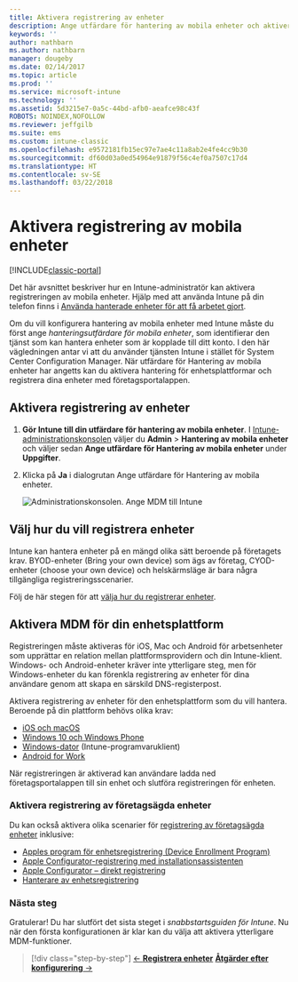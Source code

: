 ```yaml
---
title: Aktivera registrering av enheter
description: Ange utfärdare för hantering av mobila enheter och aktivera registrering av iOS-, Windows-, Android- och Mac-enheter.
keywords: ''
author: nathbarn
ms.author: nathbarn
manager: dougeby
ms.date: 02/14/2017
ms.topic: article
ms.prod: ''
ms.service: microsoft-intune
ms.technology: ''
ms.assetid: 5d3215e7-0a5c-44bd-afb0-aeafce98c43f
ROBOTS: NOINDEX,NOFOLLOW
ms.reviewer: jeffgilb
ms.suite: ems
ms.custom: intune-classic
ms.openlocfilehash: e9572181fb15ec97e7ae4c11a8ab2e4fe4cc9b30
ms.sourcegitcommit: df60d03a0ed54964e91879f56c4ef0a7507c17d4
ms.translationtype: HT
ms.contentlocale: sv-SE
ms.lasthandoff: 03/22/2018
---
```

# <a name="enable-enrollment-for-mobile-devices"></a>Aktivera registrering av mobila enheter

[!INCLUDE[classic-portal](../includes/classic-portal.md)]

Det här avsnittet beskriver hur en Intune-administratör kan aktivera registreringen av mobila enheter. Hjälp med att använda Intune på din telefon finns i [Använda hanterade enheter för att få arbetet gjort](https://docs.microsoft.com/intune-user-help/company-portal-frequently-asked-questions).

Om du vill konfigurera hantering av mobila enheter med Intune måste du först ange *hanteringsutfärdare för mobila enheter*, som identifierar den tjänst som kan hantera enheter som är kopplade till ditt konto. I den här vägledningen antar vi att du använder tjänsten Intune i stället för System Center Configuration Manager. När utfärdare för Hantering av mobila enheter har angetts kan du aktivera hantering för enhetsplattformar och registrera dina enheter med företagsportalappen.

## <a name="enable-device-enrollment"></a>Aktivera registrering av enheter

1. **Gör Intune till din utfärdare för hantering av mobila enheter**. I [Intune-administrationskonsolen](https://manage.microsoft.com/) väljer du **Admin** > **Hantering av mobila enheter** och väljer sedan **Ange utfärdare för Hantering av mobila enheter** under **Uppgifter**.  

2. Klicka på **Ja** i dialogrutan Ange utfärdare för Hantering av mobila enheter.

    ![Administrationskonsolen. Ange MDM till Intune](../media/intune-mdm-authority.png)

## <a name="choose-how-to-enroll-devices"></a>Välj hur du vill registrera enheter

Intune kan hantera enheter på en mängd olika sätt beroende på företagets krav. BYOD-enheter (Bring your own device) som ägs av företag, CYOD-enheter (choose your own device) och helskärmsläge är bara några tillgängliga registreringsscenarier.

Följ de här stegen för att [välja hur du registrerar enheter](choose-how-to-enroll-devices1.md).

## <a name="enable-mdm-for-your-device-platform"></a>Aktivera MDM för din enhetsplattform
Registreringen måste aktiveras för iOS, Mac och Android för arbetsenheter som upprättar en relation mellan plattformsprovidern och din Intune-klient. Windows- och Android-enheter kräver inte ytterligare steg, men för Windows-enheter du kan förenkla registrering av enheter för dina användare genom att skapa en särskild DNS-registerpost.

Aktivera registrering av enheter för den enhetsplattform som du vill hantera. Beroende på din plattform behövs olika krav:

- [iOS och macOS](/intune-classic/deploy-use/set-up-ios-and-mac-management-with-microsoft-intune)
- [Windows 10 och Windows Phone](/intune-classic/deploy-use/set-up-windows-device-management-with-microsoft-intune)
- [Windows-dator](/intune-classic/deploy-use/manage-windows-pcs-with-microsoft-intune) (Intune-programvaruklient)
- [Android for Work](/intune-classic/deploy-use/set-up-android-for-work)

När registreringen är aktiverad kan användare ladda ned företagsportalappen till sin enhet och slutföra registreringen för enheten.

### <a name="enable-company-owned-device-enrollment"></a>Aktivera registrering av företagsägda enheter
Du kan också aktivera olika scenarier för [registrering av företagsägda enheter](/intune-classic/deploy-use/manage-corporate-owned-devices) inklusive:
- [Apples program för enhetsregistrering (Device Enrollment Program)](/intune-classic/deploy-use/ios-device-enrollment-program-in-microsoft-intune)
- [Apple Configurator-registrering med installationsassistenten](/intune-classic/deploy-use/ios-setup-assistant-enrollment-in-microsoft-intune)
- [Apple Configurator – direkt registrering](/intune-classic/deploy-use/ios-direct-enrollment-in-microsoft-intune)
- [Hanterare av enhetsregistrering](/intune-classic/deploy-use/enroll-corporate-owned-devices-with-the-device-enrollment-manager-in-microsoft-intune)

### <a name="next-steps"></a>Nästa steg
Gratulerar! Du har slutfört det sista steget i *snabbstartsguiden för Intune*. Nu när den första konfigurationen är klar kan du välja att aktivera ytterligare MDM-funktioner.

>[!div class="step-by-step"]
>[&larr; **Registrera enheter**](.\start-with-a-paid-subscription-to-microsoft-intune-step-8.md) [**Åtgärder efter konfigurering** &rarr;](.\post-configuration-tasks.md)  
